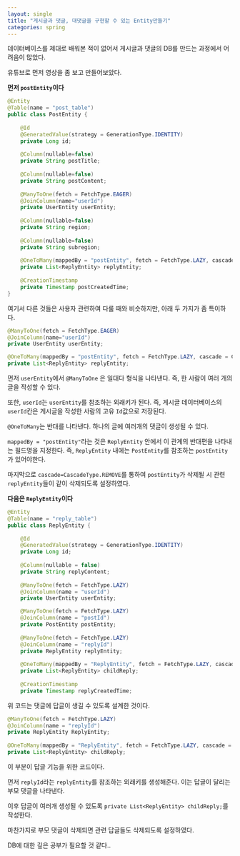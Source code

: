 ```yaml
---
layout: single
title: "게시글과 댓글, 대댓글을 구현할 수 있는 Entity만들기"
categories: spring
---
```


데이터베이스를 제대로 배워본 적이 없어서 게시글과 댓글의 DB를 만드는 과정에서 어려움이 많았다.

유튜브로 먼저 영상을 좀 보고 만들어보았다.

**먼저 `postEntity`이다**

```java
@Entity
@Table(name = "post_table")
public class PostEntity {
	
  	@Id
  	@GeneratedValue(strategy = GenerationType.IDENTITY)
  	private Long id;
  	
  	@Column(nullable=false)
  	private String postTitle;
  	
  	@Column(nullable=false)
  	private String postContent;
  
  	@ManyToOne(fetch = FetchType.EAGER)
  	@JoinColumn(name="userId")
  	private UserEntity userEntity;
  	
  	@Column(nullable=false)
    private String region;
  	
  	@Column(nullable=false)
    private String subregion; 
  	
  	@OneToMany(mappedBy = "postEntity", fetch = FetchType.LAZY, cascade = CascadeType.REMOVE)
  	private List<ReplyEntity> replyEntity;
  	
  	@CreationTimestamp
  	private Timestamp postCreatedTime;
}
```

여기서 다른 것들은 사용자 관련하여 다룰 때와 비슷하지만, 아래 두 가지가 좀 특이하다.

```java
@ManyToOne(fetch = FetchType.EAGER)
@JoinColumn(name="userId")
private UserEntity userEntity;

@OneToMany(mappedBy = "postEntity", fetch = FetchType.LAZY, cascade = CascadeType.REMOVE)
private List<ReplyEntity> replyEntity;
```

먼저 `userEntity`에서 `@ManyToOne` 은 일대다 형식을 나타낸다. 즉, 한 사람이 여러 개의 글을 작성할 수 있다. 

또한, `userId`는 `userEntity`를 참조하는 외래키가 된다. 즉, 게시글 데이터베이스의 `userId`칸은 게시글을 작성한 사람의 고유 `Id`값으로 저장된다.

`@OneToMany`는 반대를 나타낸다. 하나의 글에 여러개의 댓글이 생성될 수 있다. 

`mappedBy = "postEntity"`라는 것은 `ReplyEntity` 안에서 이 관계의 반대편을 나타내는 필드명을 지정한다. 즉, `ReplyEntity` 내에는 `PostEntity`를 참조하는 `postEntity` 가 있어야한다.

마지막으로 `cascade=CascadeType.REMOVE`를 통하여 `postEntity`가 삭제될 시 관련 `replyEntity`들이 같이 삭제되도록 설정하였다. 

**다음은 `ReplyEntity`이다**

```java
@Entity
@Table(name = "reply_table")
public class ReplyEntity {
		
    @Id
    @GeneratedValue(strategy = GenerationType.IDENTITY)
    private Long id;
  		
    @Column(nullable = false)
    private String replyContent;
  		
    @ManyToOne(fetch = FetchType.LAZY)
    @JoinColumn(name = "userId")
    private UserEntity userEntity;

    @ManyToOne(fetch = FetchType.LAZY)
    @JoinColumn(name = "postId")
    private PostEntity postEntity;
  		
    @ManyToOne(fetch = FetchType.LAZY)
    @JoinColumn(name = "replyId")
    private ReplyEntity replyEntity;
  
    @OneToMany(mappedBy = "ReplyEntity", fetch = FetchType.LAZY, cascade = CascadeType.REMOVE)
    private List<ReplyEntity> childReply;
  		
    @CreationTimestamp
    private Timestamp replyCreatedTime;
```

위 코드는 댓글에 답글이 생길 수 있도록 설계한 것이다.

```java
@ManyToOne(fetch = FetchType.LAZY)
@JoinColumn(name = "replyId")
private ReplyEntity ReplyEntity;
  
@OneToMany(mappedBy = "ReplyEntity", fetch = FetchType.LAZY, cascade = CascadeType.REMOVE)
private List<ReplyEntity> childReply;
```

이 부분이 답글 기능을 위한 코드이다.

먼저 `replyId`라는 `replyEntity`를 참조하는 외래키를 생성해준다. 이는 답글이 달리는 부모 댓글을 나타낸다.

이후 답글이 여러개 생성될 수 있도록 `private List<ReplyEntity> childReply;`를 작성한다.

마찬가지로 부모 댓글이 삭제되면 관련 답글들도 삭제되도록 설정하였다.

DB에 대한 깊은 공부가 필요할 것 같다..

